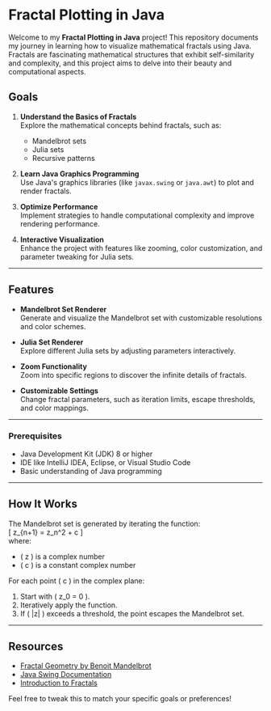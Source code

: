 # Fractal Plotting in Java

Welcome to my **Fractal Plotting in Java** project! This repository documents my journey in learning how to visualize mathematical fractals using Java. Fractals are fascinating mathematical structures that exhibit self-similarity and complexity, and this project aims to delve into their beauty and computational aspects.

## Goals

1. **Understand the Basics of Fractals**  
   Explore the mathematical concepts behind fractals, such as:
   - Mandelbrot sets
   - Julia sets
   - Recursive patterns

2. **Learn Java Graphics Programming**  
   Use Java's graphics libraries (like `javax.swing` or `java.awt`) to plot and render fractals.

3. **Optimize Performance**  
   Implement strategies to handle computational complexity and improve rendering performance.

4. **Interactive Visualization**  
   Enhance the project with features like zooming, color customization, and parameter tweaking for Julia sets.

---

## Features

- **Mandelbrot Set Renderer**  
  Generate and visualize the Mandelbrot set with customizable resolutions and color schemes.

- **Julia Set Renderer**  
  Explore different Julia sets by adjusting parameters interactively.

- **Zoom Functionality**  
  Zoom into specific regions to discover the infinite details of fractals.

- **Customizable Settings**  
  Change fractal parameters, such as iteration limits, escape thresholds, and color mappings.

---
### Prerequisites

- Java Development Kit (JDK) 8 or higher
- IDE like IntelliJ IDEA, Eclipse, or Visual Studio Code
- Basic understanding of Java programming
---

## How It Works

The Mandelbrot set is generated by iterating the function:  
\[ z_{n+1} = z_n^2 + c \]  
where:
- \( z \) is a complex number
- \( c \) is a constant complex number  

For each point \( c \) in the complex plane:
1. Start with \( z_0 = 0 \).
2. Iteratively apply the function.
3. If \( |z| \) exceeds a threshold, the point escapes the Mandelbrot set.

---

## Resources

- [Fractal Geometry by Benoit Mandelbrot](https://en.wikipedia.org/wiki/Benoit_Mandelbrot)
- [Java Swing Documentation](https://docs.oracle.com/javase/8/docs/technotes/guides/swing/)
- [Introduction to Fractals](https://mathworld.wolfram.com/Fractal.html)


Feel free to tweak this to match your specific goals or preferences!
